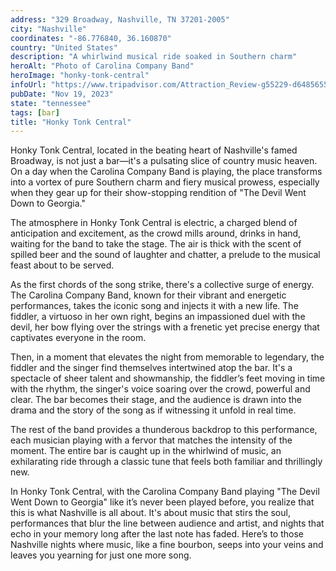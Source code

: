 ```yaml
---
address: "329 Broadway, Nashville, TN 37201-2005"
city: "Nashville"
coordinates: "-86.776840, 36.160870"
country: "United States"
description: "A whirlwind musical ride soaked in Southern charm"
heroAlt: "Photo of Carolina Company Band"
heroImage: "honky-tonk-central"
infoUrl: "https://www.tripadvisor.com/Attraction_Review-g55229-d6485655-Reviews-Honky_Tonk_Central-Nashville_Davidson_County_Tennessee.html"
pubDate: "Nov 19, 2023"
state: "tennessee"
tags: [bar]
title: "Honky Tonk Central"
---
```


Honky Tonk Central, located in the beating heart of Nashville's famed Broadway, is not just a bar—it's a pulsating slice of country music heaven. On a day when the Carolina Company Band is playing, the place transforms into a vortex of pure Southern charm and fiery musical prowess, especially when they gear up for their show-stopping rendition of "The Devil Went Down to Georgia."

The atmosphere in Honky Tonk Central is electric, a charged blend of anticipation and excitement, as the crowd mills around, drinks in hand, waiting for the band to take the stage. The air is thick with the scent of spilled beer and the sound of laughter and chatter, a prelude to the musical feast about to be served.

As the first chords of the song strike, there's a collective surge of energy. The Carolina Company Band, known for their vibrant and energetic performances, takes the iconic song and injects it with a new life. The fiddler, a virtuoso in her own right, begins an impassioned duel with the devil, her bow flying over the strings with a frenetic yet precise energy that captivates everyone in the room.

Then, in a moment that elevates the night from memorable to legendary, the fiddler and the singer find themselves intertwined atop the bar. It's a spectacle of sheer talent and showmanship, the fiddler’s feet moving in time with the rhythm, the singer's voice soaring over the crowd, powerful and clear. The bar becomes their stage, and the audience is drawn into the drama and the story of the song as if witnessing it unfold in real time.

The rest of the band provides a thunderous backdrop to this performance, each musician playing with a fervor that matches the intensity of the moment. The entire bar is caught up in the whirlwind of music, an exhilarating ride through a classic tune that feels both familiar and thrillingly new.

In Honky Tonk Central, with the Carolina Company Band playing "The Devil Went Down to Georgia" like it’s never been played before, you realize that this is what Nashville is all about. It's about music that stirs the soul, performances that blur the line between audience and artist, and nights that echo in your memory long after the last note has faded. Here’s to those Nashville nights where music, like a fine bourbon, seeps into your veins and leaves you yearning for just one more song.
